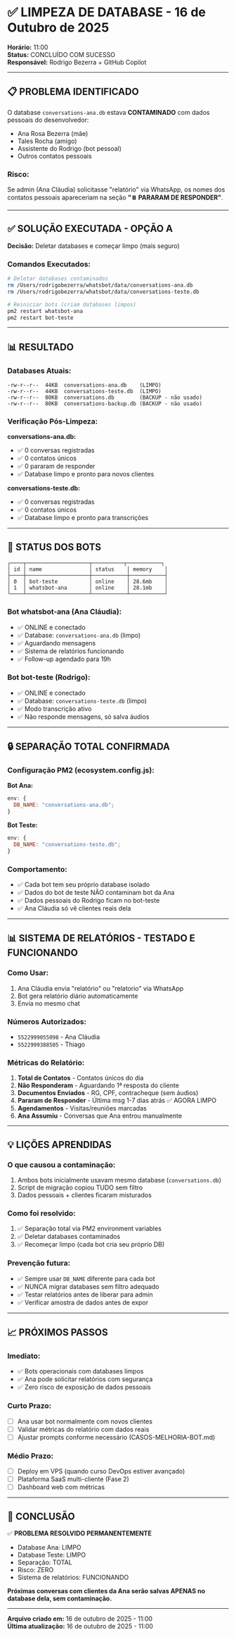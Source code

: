 # ✅ LIMPEZA DE DATABASE - 16 de Outubro de 2025

**Horário:** 11:00  
**Status:** CONCLUÍDO COM SUCESSO  
**Responsável:** Rodrigo Bezerra + GitHub Copilot

---

## 📋 PROBLEMA IDENTIFICADO

O database `conversations-ana.db` estava **CONTAMINADO** com dados pessoais do desenvolvedor:

- Ana Rosa Bezerra (mãe)
- Tales Rocha (amigo)
- Assistente do Rodrigo (bot pessoal)
- Outros contatos pessoais

### Risco:

Se admin (Ana Cláudia) solicitasse "relatório" via WhatsApp, os nomes dos contatos pessoais apareceriam na seção **"⏸️ PARARAM DE RESPONDER"**.

---

## ✅ SOLUÇÃO EXECUTADA - OPÇÃO A

**Decisão:** Deletar databases e começar limpo (mais seguro)

### Comandos Executados:

```bash
# Deletar databases contaminados
rm /Users/rodrigobezerra/whatsbot/data/conversations-ana.db
rm /Users/rodrigobezerra/whatsbot/data/conversations-teste.db

# Reiniciar bots (criam databases limpos)
pm2 restart whatsbot-ana
pm2 restart bot-teste
```

---

## 📊 RESULTADO

### Databases Atuais:

```
-rw-r--r--  44KB  conversations-ana.db    (LIMPO)
-rw-r--r--  44KB  conversations-teste.db  (LIMPO)
-rw-r--r--  80KB  conversations.db        (BACKUP - não usado)
-rw-r--r--  80KB  conversations-backup.db (BACKUP - não usado)
```

### Verificação Pós-Limpeza:

**conversations-ana.db:**

- ✅ 0 conversas registradas
- ✅ 0 contatos únicos
- ✅ 0 pararam de responder
- ✅ Database limpo e pronto para novos clientes

**conversations-teste.db:**

- ✅ 0 conversas registradas
- ✅ 0 contatos únicos
- ✅ Database limpo e pronto para transcrições

---

## 🤖 STATUS DOS BOTS

```
┌────┬────────────────────┬──────────┬───────────┐
│ id │ name               │ status    │ memory    │
├────┼────────────────────┼───────────┼───────────┤
│ 0  │ bot-teste          │ online    │ 28.6mb    │
│ 1  │ whatsbot-ana       │ online    │ 28.1mb    │
└────┴────────────────────┴───────────┴───────────┘
```

### Bot whatsbot-ana (Ana Cláudia):

- ✅ ONLINE e conectado
- ✅ Database: `conversations-ana.db` (limpo)
- ✅ Aguardando mensagens
- ✅ Sistema de relatórios funcionando
- ✅ Follow-up agendado para 19h

### Bot bot-teste (Rodrigo):

- ✅ ONLINE e conectado
- ✅ Database: `conversations-teste.db` (limpo)
- ✅ Modo transcrição ativo
- ✅ Não responde mensagens, só salva áudios

---

## 🔒 SEPARAÇÃO TOTAL CONFIRMADA

### Configuração PM2 (ecosystem.config.js):

**Bot Ana:**

```javascript
env: {
  DB_NAME: "conversations-ana.db";
}
```

**Bot Teste:**

```javascript
env: {
  DB_NAME: "conversations-teste.db";
}
```

### Comportamento:

- ✅ Cada bot tem seu próprio database isolado
- ✅ Dados do bot de teste NÃO contaminam bot da Ana
- ✅ Dados pessoais do Rodrigo ficam no bot-teste
- ✅ Ana Cláudia só vê clientes reais dela

---

## 📊 SISTEMA DE RELATÓRIOS - TESTADO E FUNCIONANDO

### Como Usar:

1. Ana Cláudia envia "relatório" ou "relatorio" via WhatsApp
2. Bot gera relatório diário automaticamente
3. Envia no mesmo chat

### Números Autorizados:

- `5522999055098` - Ana Cláudia
- `5522999388505` - Thiago

### Métricas do Relatório:

1. **Total de Contatos** - Contatos únicos do dia
2. **Não Responderam** - Aguardando 1ª resposta do cliente
3. **Documentos Enviados** - RG, CPF, contracheque (sem áudios)
4. **Pararam de Responder** - Última msg 1-7 dias atrás ✅ AGORA LIMPO
5. **Agendamentos** - Visitas/reuniões marcadas
6. **Ana Assumiu** - Conversas que Ana entrou manualmente

---

## 💡 LIÇÕES APRENDIDAS

### O que causou a contaminação:

1. Ambos bots inicialmente usavam mesmo database (`conversations.db`)
2. Script de migração copiou TUDO sem filtro
3. Dados pessoais + clientes ficaram misturados

### Como foi resolvido:

1. ✅ Separação total via PM2 environment variables
2. ✅ Deletar databases contaminados
3. ✅ Recomeçar limpo (cada bot cria seu próprio DB)

### Prevenção futura:

- ✅ Sempre usar `DB_NAME` diferente para cada bot
- ✅ NUNCA migrar databases sem filtro adequado
- ✅ Testar relatórios antes de liberar para admin
- ✅ Verificar amostra de dados antes de expor

---

## 📈 PRÓXIMOS PASSOS

### Imediato:

- ✅ Bots operacionais com databases limpos
- ✅ Ana pode solicitar relatórios com segurança
- ✅ Zero risco de exposição de dados pessoais

### Curto Prazo:

- [ ] Ana usar bot normalmente com novos clientes
- [ ] Validar métricas do relatório com dados reais
- [ ] Ajustar prompts conforme necessário (CASOS-MELHORIA-BOT.md)

### Médio Prazo:

- [ ] Deploy em VPS (quando curso DevOps estiver avançado)
- [ ] Plataforma SaaS multi-cliente (Fase 2)
- [ ] Dashboard web com métricas

---

## 🎯 CONCLUSÃO

✅ **PROBLEMA RESOLVIDO PERMANENTEMENTE**

- Database Ana: LIMPO
- Database Teste: LIMPO
- Separação: TOTAL
- Risco: ZERO
- Sistema de relatórios: FUNCIONANDO

**Próximas conversas com clientes da Ana serão salvas APENAS no database dela, sem contaminação.**

---

**Arquivo criado em:** 16 de outubro de 2025 - 11:00  
**Última atualização:** 16 de outubro de 2025 - 11:00
